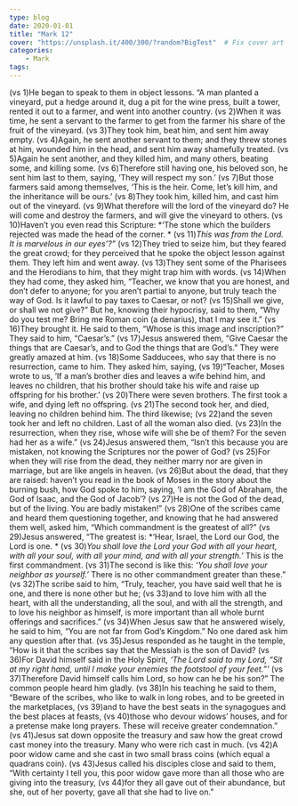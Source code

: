 ```yaml
---
type: blog
date: 2020-01-01
title: "Mark 12"
cover: "https://unsplash.it/400/300/?random?BigTest"  # Fix cover art
categories: 
    - Mark
tags:
---
```


(vs 1)He began to speak to them in object lessons. “A man planted a vineyard, put a hedge around it, dug a pit for the wine press, built a tower, rented it out to a farmer, and went into another country.  (vs 2)When it was time, he sent a servant to the farmer to get from the farmer his share of the fruit of the vineyard.  (vs 3)They took him, beat him, and sent him away empty.  (vs 4)Again, he sent another servant to them; and they threw stones at him, wounded him in the head, and sent him away shamefully treated.  (vs 5)Again he sent another, and they killed him, and many others, beating some, and killing some.  (vs 6)Therefore still having one, his beloved son, he sent him last to them, saying, ‘They will respect my son.’  (vs 7)But those farmers said among themselves, ‘This is the heir. Come, let’s kill him, and the inheritance will be ours.’  (vs 8)They took him, killed him, and cast him out of the vineyard.  (vs 9)What therefore will the lord of the vineyard do? He will come and destroy the farmers, and will give the vineyard to others.  (vs 10)Haven’t you even read this Scripture: *‘The stone which the builders rejected was made the head of the corner. *  (vs 11)*This was from the Lord. It is marvelous in our eyes’?”*  (vs 12)They tried to seize him, but they feared the great crowd; for they perceived that he spoke the object lesson against them. They left him and went away.  (vs 13)They sent some of the Pharisees and the Herodians to him, that they might trap him with words.  (vs 14)When they had come, they asked him, “Teacher, we know that you are honest, and don’t defer to anyone; for you aren’t partial to anyone, but truly teach the way of God. Is it lawful to pay taxes to Caesar, or not?  (vs 15)Shall we give, or shall we not give?” But he, knowing their hypocrisy, said to them, “Why do you test me? Bring me Roman coin (a denarius), that I may see it.”  (vs 16)They brought it. He said to them, “Whose is this image and inscription?” They said to him, “Caesar’s.”  (vs 17)Jesus answered them, “Give Caesar the things that are Caesar’s, and to God the things that are God’s.” They were greatly amazed at him.  (vs 18)Some Sadducees, who say that there is no resurrection, came to him. They asked him, saying,  (vs 19)“Teacher, Moses wrote to us, ‘If a man’s brother dies and leaves a wife behind him, and leaves no children, that his brother should take his wife and raise up offspring for his brother.’  (vs 20)There were seven brothers. The first took a wife, and dying left no offspring.  (vs 21)The second took her, and died, leaving no children behind him. The third likewise;  (vs 22)and the seven took her and left no children. Last of all the woman also died.  (vs 23)In the resurrection, when they rise, whose wife will she be of them? For the seven had her as a wife.”  (vs 24)Jesus answered them, “Isn’t this because you are mistaken, not knowing the Scriptures nor the power of God?  (vs 25)For when they will rise from the dead, they neither marry nor are given in marriage, but are like angels in heaven.  (vs 26)But about the dead, that they are raised: haven’t you read in the book of Moses in the story about the burning bush, how God spoke to him, saying, ‘I am the God of Abraham, the God of Isaac, and the God of Jacob’?  (vs 27)He is not the God of the dead, but of the living. You are badly mistaken!”  (vs 28)One of the scribes came and heard them questioning together, and knowing that he had answered them well, asked him, “Which commandment is the greatest of all?”  (vs 29)Jesus answered, “The greatest is: *‘Hear, Israel, the Lord our God, the Lord is one. *  (vs 30)*You shall love the Lord your God with all your heart, with all your soul, with all your mind, and with all your strength.’* This is the first commandment.  (vs 31)The second is like this: *‘You shall love your neighbor as yourself.’* There is no other commandment greater than these.”  (vs 32)The scribe said to him, “Truly, teacher, you have said well that he is one, and there is none other but he;  (vs 33)and to love him with all the heart, with all the understanding, all the soul, and with all the strength, and to love his neighbor as himself, is more important than all whole burnt offerings and sacrifices.”  (vs 34)When Jesus saw that he answered wisely, he said to him, “You are not far from God’s Kingdom.” No one dared ask him any question after that.  (vs 35)Jesus responded as he taught in the temple, “How is it that the scribes say that the Messiah is the son of David?  (vs 36)For David himself said in the Holy Spirit, *‘The Lord said to my Lord, “Sit at my right hand, until I make your enemies the footstool of your feet.”’*  (vs 37)Therefore David himself calls him Lord, so how can he be his son?” The common people heard him gladly.  (vs 38)In his teaching he said to them, “Beware of the scribes, who like to walk in long robes, and to be greeted in the marketplaces,  (vs 39)and to have the best seats in the synagogues and the best places at feasts,  (vs 40)those who devour widows’ houses, and for a pretense make long prayers. These will receive greater condemnation.”  (vs 41)Jesus sat down opposite the treasury and saw how the great crowd cast money into the treasury. Many who were rich cast in much.  (vs 42)A poor widow came and she cast in two small brass coins (which equal a quadrans coin).  (vs 43)Jesus called his disciples close and said to them, “With certainty I tell you, this poor widow gave more than all those who are giving into the treasury,  (vs 44)for they all gave out of their abundance, but she, out of her poverty, gave all that she had to live on.” ﻿
